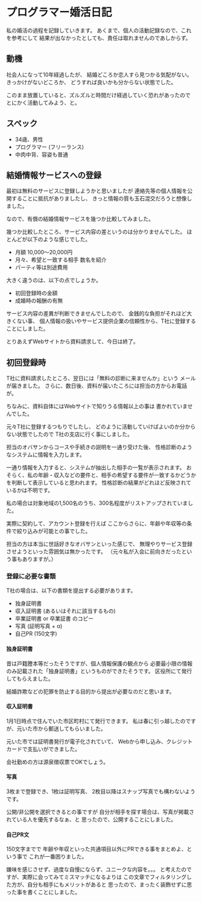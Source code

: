 
プログラマー婚活日記
=======

私の婚活の過程を記録していきます。
あくまで、個人の活動記録なので、これを参考にして
結果が出なかったとしても、責任は取れませんのであしからず。


動機
-------

社会人になって10年経過したが、
結婚どころか恋人すら見つかる気配がない。
きっかけがないどころか、
どうすれば良いかも分からない状態でした。

このまま放置していると、ズルズルと時間だけ経過していく恐れがあったので
とにかく活動してみよう、と。


スペック
-------

- 34歳、男性
- プログラマー (フリーランス)
- 中肉中背、容姿も普通



結婚情報サービスへの登録
----------

最初は無料のサービスに登録しようかと思いましたが
連絡先等の個人情報を公開することに抵抗がありましたし、
きっと情報の質も玉石混交だろうと想像しました。

なので、有償の結婚情報サービスを幾つか比較してみました。


幾つか比較したところ、サービス内容の差というのは分かりませんでした。
ほとんどが以下のような感じでした。

- 月額 10,000～20,000円
- 月々、希望と一致する相手 数名を紹介
- パーティ等は別途費用

大きく違うのは、以下の点でしょうか。

- 初回登録時の金額
- 成婚時の報酬の有無


サービス内容の差異が判断できませんでしたので、
金銭的な負担がそれほど大きくない事、
個人情報の扱いやサービス提供企業の信頼性から、T社に登録することにしました。

とりあえずWebサイトから資料請求して、今日は終了。



初回登録時
-------

T社に資料請求したところ、翌日には「無料の診断に来ませんか」という
メールが届きました。
さらに、数日後、資料が届いたころには担当の方からお電話が。

ちなみに、資料自体にはWebサイトで知りうる情報以上の事は
書かれていませんでした。

元々T社に登録するつもりでしたし、
どのように活動していけばよいのか分からない状態でしたので
T社の支店に行く事にしました。


担当のオバサンからコースや手続きの説明を一通り受けた後、
性格診断のようなシステムに情報を入力します。

一通り情報を入力すると、システムが抽出した相手の一覧が表示されます。
おそらく、私の年齢・収入などの要件と、相手の希望する要件が一致するかどうか
を判断して表示していると思われます。
性格診断の結果がどれほど反映されているかは不明です。

私の場合は対象地域の1,500名のうち、300名程度がリストアップされていました。

実際に契約して、アカウント登録を行えば
ここからさらに、年齢や年収等の条件で絞り込みが可能との事でした。


担当の方は本当に世話好きなオバサンといった感じで、
無理やりサービス登録させようといった雰囲気は無かったです。
（元々私が入会に前向きだったという事もありますが。）



### 登録に必要な書類

T社の場合は、以下の書類を提出する必要があります。

- 独身証明書
- 収入証明書 (あるいはそれに該当するもの)
- 卒業証明書 or 卒業証書 のコピー
- 写真 (証明写真 + α)
- 自己PR (150文字)


#### 独身証明書

昔は戸籍謄本等だったそうですが、個人情報保護の観点から
必要最小限の情報のみ記載された「独身証明書」というものができたそうです。
区役所にて発行してもらえました。

結婚詐欺などの犯罪を防止する目的から提出が必要なのだと思います。


#### 収入証明書

1月1日時点で住んでいた市区町村にて発行できます。
私は春に引っ越したのですが、元いた市から郵送してもらいました。

元いた市では証明書発行が電子化されていて、
Webから申し込み、クレジットカードで支払いができました。

会社勤めの方は源泉徴収票でOKでしょう。


#### 写真

3枚まで登録でき、1枚は証明写真、
2枚目以降はスナップ写真でも構わないようです。

公開/非公開を選択できるとの事ですが
自分が相手を探す場合は、写真が掲載されている人を優先するなぁ、と
思ったので、公開することにしました。


#### 自己PR文

150文字までで
年齢や年収といった共通項目以外にPRできる事をまとめよ、という事で
これが一番困りました。

嫌味を感じさせず、過度な自慢にならず、ユニークな内容を。。。
と考えたのですが、実際に会ってみてミスマッチになるよりは
この文章でフィルタリングした方が、自分も相手にもメリットがあると
思ったので、まったく装飾せずに思った事を書くことにしました。










